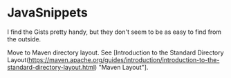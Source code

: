# JavaSnippets
I find the Gists pretty handy, but they don't seem to be as easy to find from the outside.

Move to Maven directory layout. See [Introduction to the Standard Directory Layout(https://maven.apache.org/guides/introduction/introduction-to-the-standard-directory-layout.html) "Maven Layout"].
